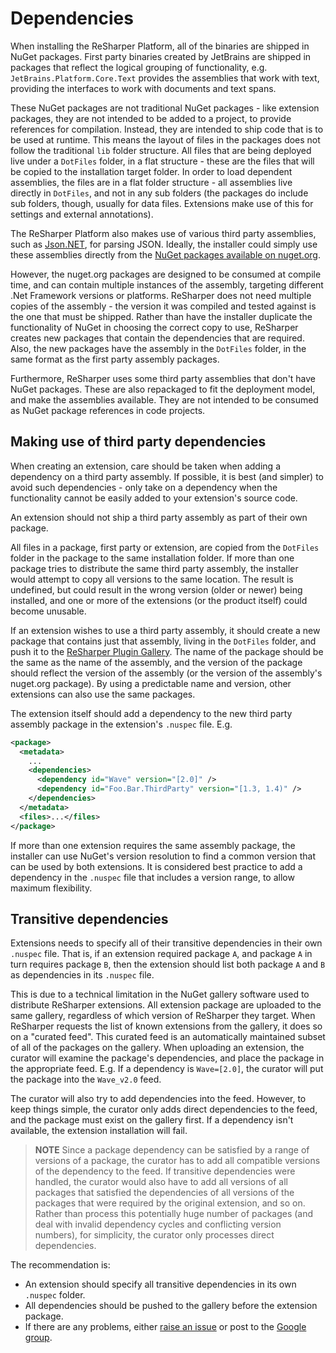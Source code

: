 ---
---

# Dependencies

When installing the ReSharper Platform, all of the binaries are shipped in NuGet packages. First party binaries created by JetBrains are shipped in packages that reflect the logical grouping of functionality, e.g. `JetBrains.Platform.Core.Text` provides the assemblies that work with text, providing the interfaces to work with documents and text spans.

These NuGet packages are not traditional NuGet packages - like extension packages, they are not intended to be added to a project, to provide references for compilation. Instead, they are intended to ship code that is to be used at runtime. This means the layout of files in the packages does not follow the traditional `lib` folder structure. All files that are being deployed live under a `DotFiles` folder, in a flat structure - these are the files that will be copied to the installation target folder. In order to load dependent assemblies, the files are in a flat folder structure - all assemblies live directly in `DotFiles`, and not in any sub folders (the packages do include sub folders, though, usually for data files. Extensions make use of this for settings and external annotations).

The ReSharper Platform also makes use of various third party assemblies, such as [Json.NET](http://www.newtonsoft.com/json), for parsing JSON. Ideally, the installer could simply use these assemblies directly from the [NuGet packages available on nuget.org](https://www.nuget.org/packages/Newtonsoft.Json/).

However, the nuget.org packages are designed to be consumed at compile time, and can contain multiple instances of the assembly, targeting different .Net Framework versions or platforms. ReSharper does not need multiple copies of the assembly - the version it was compiled and tested against is the one that must be shipped. Rather than have the installer duplicate the functionality of NuGet in choosing the correct copy to use, ReSharper creates new packages that contain the dependencies that are required. Also, the new packages have the assembly in the `DotFiles` folder, in the same format as the first party assembly packages.

Furthermore, ReSharper uses some third party assemblies that don't have NuGet packages. These are also repackaged to fit the deployment model, and make the assemblies available. They are not intended to be consumed as NuGet package references in code projects.

## Making use of third party dependencies

When creating an extension, care should be taken when adding a dependency on a third party assembly. If possible, it is best (and simpler) to avoid such dependencies - only take on a dependency when the functionality cannot be easily added to your extension's source code.

An extension should not ship a third party assembly as part of their own package.

All files in a package, first party or extension, are copied from the `DotFiles` folder in the package to the same installation folder. If more than one package tries to distribute the same third party assembly, the installer would attempt to copy all versions to the same location. The result is undefined, but could result in the wrong version (older or newer) being installed, and one or more of the extensions (or the product itself) could become unusable.

If an extension wishes to use a third party assembly, it should create a new package that contains just that assembly, living in the `DotFiles` folder, and push it to the [ReSharper Plugin Gallery](https://resharper-plugins.jetbrains.com). The name of the package should be the same as the name of the assembly, and the version of the package should reflect the version of the assembly (or the version of the assembly's nuget.org package). By using a predictable name and version, other extensions can also use the same packages.

The extension itself should add a dependency to the new third party assembly package in the extension's `.nuspec` file. E.g.

```xml
<package>
  <metadata>
    ...
    <dependencies>
      <dependency id="Wave" version="[2.0]" />
      <dependency id="Foo.Bar.ThirdParty" version="[1.3, 1.4)" />
    </dependencies>
  </metadata>
  <files>...</files>
</package>
```

If more than one extension requires the same assembly package, the installer can use NuGet's version resolution to find a common version that can be used by both extensions. It is considered best practice to add a dependency in the `.nuspec` file that includes a version range, to allow maximum flexibility.

## Transitive dependencies

Extensions needs to specify all of their transitive dependencies in their own `.nuspec` file. That is, if an extension required package `A`, and package `A` in turn requires package `B`, then the extension should list both package `A` and `B` as dependencies in its `.nuspec` file.

This is due to a technical limitation in the NuGet gallery software used to distribute ReSharper extensions. All extension package are uploaded to the same gallery, regardless of which version of ReSharper they target. When ReSharper requests the list of known extensions from the gallery, it does so on a "curated feed". This curated feed is an automatically maintained subset of all of the packages on the gallery. When uploading an extension, the curator will examine the package's dependencies, and place the package in the appropriate feed. E.g. If a dependency is `Wave=[2.0]`, the curator will put the package into the `Wave_v2.0` feed.

The curator will also try to add dependencies into the feed. However, to keep things simple, the curator only adds direct dependencies to the feed, and the package must exist on the gallery first. If a dependency isn't available, the extension installation will fail.

> **NOTE** Since a package dependency can be satisfied by a range of versions of a package, the curator has to add all compatible versions of the dependency to the feed. If transitive dependencies were handled, the curator would also have to add all versions of all packages that satisfied the dependencies of all versions of the packages that were required by the original extension, and so on. Rather than process this potentially huge number of packages (and deal with invalid dependency cycles and conflicting version numbers), for simplicity, the curator only processes direct dependencies.

The recommendation is:
* An extension should specify all transitive dependencies in its own `.nuspec` folder.
* All dependencies should be pushed to the gallery before the extension package.
* If there are any problems, either [raise an issue](https://youtrack.jetbrains.com/newIssue?project=RSRP&clearDraft=true&c=) or post to the [Google group](https://groups.google.com/forum/#!forum/resharper-plugins).
